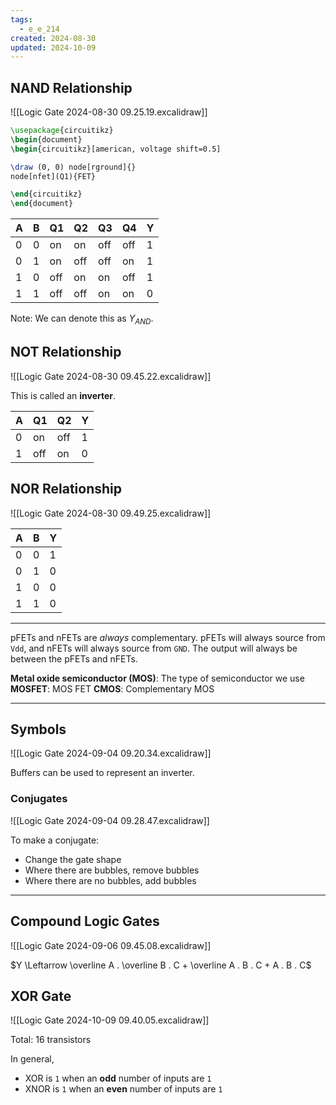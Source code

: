 ```yaml
---
tags:
  - e_e_214
created: 2024-08-30
updated: 2024-10-09
---
```


## NAND Relationship

![[Logic Gate 2024-08-30 09.25.19.excalidraw]]

```tikz
\usepackage{circuitikz}
\begin{document}
\begin{circuitikz}[american, voltage shift=0.5]

\draw (0, 0) node[rground]{}
node[nfet](Q1){FET}

\end{circuitikz}
\end{document}
```

| A   | B   | Q1  | Q2  | Q3  | Q4  | Y   |
| --- | --- | --- | --- | --- | --- | --- |
| 0   | 0   | on  | on  | off | off | 1   |
| 0   | 1   | on  | off | off | on  | 1   |
| 1   | 0   | off | on  | on  | off | 1   |
| 1   | 1   | off | off | on  | on  | 0   | 

Note: We can denote this as $Y_{AND}$.

## NOT Relationship

![[Logic Gate 2024-08-30 09.45.22.excalidraw]]

This is called an **inverter**.

| A   | Q1  | Q2  | Y   |
| --- | --- | --- | --- |
| 0   | on  | off | 1   | 
| 1   | off | on  | 0   |

## NOR Relationship

![[Logic Gate 2024-08-30 09.49.25.excalidraw]]

| A   | B   | Y   |
| --- | --- | --- |
| 0   | 0   | 1   |
| 0   | 1   | 0   |
| 1   | 0   | 0   |
| 1   | 1   | 0   |

---

pFETs and nFETs are *always* complementary. pFETs will always source from `Vdd`, and nFETs will always source from `GND`. The output will always be between the pFETs and nFETs.

**Metal oxide semiconductor (MOS)**: The type of semiconductor we use
**MOSFET**: MOS FET
**CMOS**: Complementary MOS

---

## Symbols

![[Logic Gate 2024-09-04 09.20.34.excalidraw]]

Buffers can be used to represent an inverter.

### Conjugates

![[Logic Gate 2024-09-04 09.28.47.excalidraw]]

To make a conjugate:
- Change the gate shape
- Where there are bubbles, remove bubbles
- Where there are no bubbles, add bubbles

---

## Compound Logic Gates

![[Logic Gate 2024-09-06 09.45.08.excalidraw]]

$Y \Leftarrow \overline A . \overline B . C + \overline A . B . C + A . B . C$

## XOR Gate

![[Logic Gate 2024-10-09 09.40.05.excalidraw]]

Total: 16 transistors

In general,
- XOR is `1` when an **odd** number of inputs are `1`
- XNOR is `1` when an **even** number of inputs are `1`